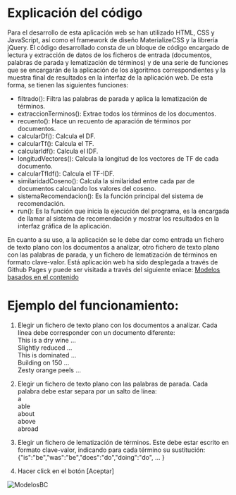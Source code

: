 # Explicación del código
  Para el desarrollo de esta aplicación web se han utilizado HTML, CSS y JavaScript, así como el framework de diseño MaterializeCSS y la librería jQuery. El código desarrollado consta de un bloque de código encargado de lectura y extracción de datos de los ficheros de entrada (documentos, palabras de parada y lematización de términos) y de una serie de funciones que se encargarán de la aplicación de los algoritmos correspondientes y la muestra final de resultados en la interfaz de la aplicación web.
  De esta forma, se tienen las siguientes funciones:
  - filtrado(): Filtra las palabras de parada y aplica la lematización de términos.
  - extraccionTerminos(): Extrae todos los términos de los documentos.
  - recuento(): Hace un recuento de aparación de términos por documentos.
  - calcularDf(): Calcula el DF.
  - calcularTf(): Calcula el TF.
  - calcularIdf(): Calcula el IDF.
  - longitudVectores(): Calcula la longitud de los vectores de TF de cada documento.
  - calcularTfIdf(): Calcula el TF-IDF.
  - similaridadCoseno(): Calcula la similaridad entre cada par de documentos calculando los valores del coseno.
  - sistemaRecomendacion(): Es la función principal del sistema de recomendación.
  - run(): Es la función que inicia la ejecución del programa, es la encargada de llamar al sistema de recomendación y mostrar los resultados en la interfaz gráfica de la aplicación.
  
  En cuanto a su uso, a la aplicación se le debe dar como entrada un fichero de texto plano con los documentos a analizar, otro fichero de texto plano con las palabras de parada, y un fichero de lematización de términos en formato clave-valor. Está aplicación web ha sido desplegada a través de Github Pages y puede ser visitada a través del siguiente enlace: [Modelos basados en el contenido](https://alu0101323282.github.io/Sistemas-de-recomendacion-Modelos-Basados-en-el-Contenido/)

# Ejemplo del funcionamiento:
1. Elegir un fichero de texto plano con los documentos a analizar. Cada línea debe corresponder con un documento diferente: </br>
  This is a dry wine ...</br>
  Slightly reduced ...</br>
  This is dominated ...</br>
  Building on 150 ...</br>
  Zesty orange peels ...</br>

2. Elegir un fichero de texto plano con las palabras de parada. Cada palabra debe estar separa por un salto de línea:</br>
  a</br>
  able</br>
  about</br>
  above</br>
  abroad</br>

3. Elegir un fichero de lematización de términos. Este debe estar escrito en formato clave-valor, indicando para cada término su sustitución: </br>
  {"is":"be","was":"be","does":"do","doing":"do", ... }
  
4. Hacer click en el botón [Aceptar]

![ModelosBC](https://user-images.githubusercontent.com/72404949/205883711-41b9be96-a06d-49f6-8e13-8b51f43b6a2b.jpg)
